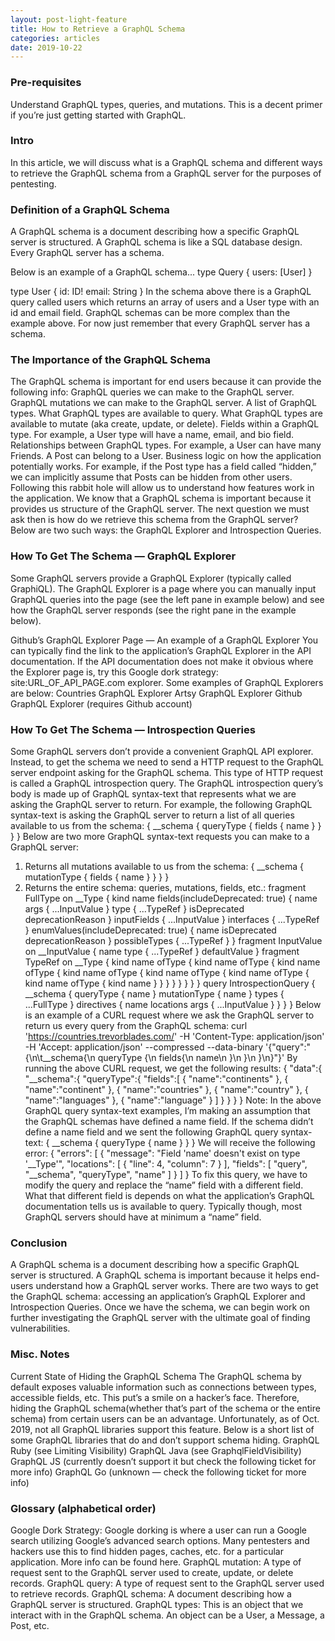```yaml
---
layout: post-light-feature
title: How to Retrieve a GraphQL Schema
categories: articles
date: 2019-10-22
---
```


### Pre-requisites
Understand GraphQL types, queries, and mutations. This is a decent primer if you’re just getting started with GraphQL.

### Intro
In this article, we will discuss what is a GraphQL schema and different ways to retrieve the GraphQL schema from a GraphQL server for the purposes of pentesting.

### Definition of a GraphQL Schema
A GraphQL schema is a document describing how a specific GraphQL server is structured. A GraphQL schema is like a SQL database design. Every GraphQL server has a schema.

Below is an example of a GraphQL schema...
type Query {
   users: [User]
}

type User {
   id: ID!
   email: String
}
In the schema above there is a GraphQL query called users which returns an array of users and a User type with an id and email field.
GraphQL schemas can be more complex than the example above. For now just remember that every GraphQL server has a schema.
### The Importance of the GraphQL Schema
The GraphQL schema is important for end users because it can provide the following info:
GraphQL queries we can make to the GraphQL server.
GraphQL mutations we can make to the GraphQL server.
A list of GraphQL types.
What GraphQL types are available to query.
What GraphQL types are available to mutate (aka create, update, or delete).
Fields within a GraphQL type. For example, a User type will have a name, email, and bio field.
Relationships between GraphQL types. For example, a User can have many Friends. A Post can belong to a User.
Business logic on how the application potentially works. For example, if the Post type has a field called “hidden,” we can implicitly assume that Posts can be hidden from other users. Following this rabbit hole will allow us to understand how features work in the application.
We know that a GraphQL schema is important because it provides us structure of the GraphQL server. The next question we must ask then is how do we retrieve this schema from the GraphQL server?
Below are two such ways: the GraphQL Explorer and Introspection Queries.

### How To Get The Schema — GraphQL Explorer
Some GraphQL servers provide a GraphQL Explorer (typically called GraphiQL). The GraphQL Explorer is a page where you can manually input GraphQL queries into the page (see the left pane in example below) and see how the GraphQL server responds (see the right pane in the example below).

Github’s GraphQL Explorer Page — An example of a GraphQL Explorer
You can typically find the link to the application’s GraphQL Explorer in the API documentation. If the API documentation does not make it obvious where the Explorer page is, try this Google dork strategy: site:URL_OF_API_PAGE.com explorer.
Some examples of GraphQL Explorers are below:
Countries GraphQL Explorer
Artsy GraphQL Explorer
Github GraphQL Explorer (requires Github account)

### How To Get The Schema — Introspection Queries
Some GraphQL servers don’t provide a convenient GraphQL API explorer. Instead, to get the schema we need to send a HTTP request to the GraphQL server endpoint asking for the GraphQL schema. This type of HTTP request is called a GraphQL introspection query.
The GraphQL introspection query’s body is made up of GraphQL syntax-text that represents what we are asking the GraphQL server to return.
For example, the following GraphQL syntax-text is asking the GraphQL server to return a list of all queries available to us from the schema:
{
  __schema {
    queryType {
      fields {
        name
      }
    }
  }
}
Below are two more GraphQL syntax-text requests you can make to a GraphQL server:
1. Returns all mutations available to us from the schema:
{
  __schema {
    mutationType {
      fields {
        name
      }
    }
  }
}
2. Returns the entire schema: queries, mutations, fields, etc.:
fragment FullType on __Type {
  kind
  name
  fields(includeDeprecated: true) {
    name
    args {
      ...InputValue
    }
    type {
      ...TypeRef
    }
    isDeprecated
    deprecationReason
  }
  inputFields {
    ...InputValue
  }
  interfaces {
    ...TypeRef
  }
  enumValues(includeDeprecated: true) {
    name
    isDeprecated
    deprecationReason
  }
  possibleTypes {
    ...TypeRef
  }
}
fragment InputValue on __InputValue {
  name
  type {
    ...TypeRef
  }
  defaultValue
}
fragment TypeRef on __Type {
  kind
  name
  ofType {
    kind
    name
    ofType {
      kind
      name
      ofType {
        kind
        name
        ofType {
          kind
          name
          ofType {
            kind
            name
            ofType {
              kind
              name
              ofType {
                kind
                name
              }
            }
          }
        }
      }
    }
  }
}
query IntrospectionQuery {
  __schema {
    queryType {
      name
    }
    mutationType {
      name
    }
    types {
      ...FullType
    }
    directives {
      name
      locations
      args {
        ...InputValue
      }
    }
  }
}
Below is an example of a CURL request where we ask the GraphQL server to return us every query from the GraphQL schema:
curl 'https://countries.trevorblades.com/'                                              -H 'Content-Type: application/json'                                                -H 'Accept: application/json'                                                                                             --compressed                                                                                   --data-binary '{"query":"{\n\t__schema{\n queryType {\n fields{\n name\n }\n }\n }\n}"}'
By running the above CURL request, we get the following results:
{
   "data":{
      "__schema":{
         "queryType":{
            "fields":[
               {
                  "name":"continents"
               },
               {
                  "name":"continent"
               },
               {
                  "name":"countries"
               },
               {
                  "name":"country"
               },
               {
                  "name":"languages"
               },
               {
                  "name":"language"
               }
            ]
         }
      }
   }
}
Note: In the above GraphQL query syntax-text examples, I’m making an assumption that the GraphQL schemas have defined a name field. If the schema didn’t define a name field and we sent the following GraphQL query syntax-text:
{
  __schema {
    queryType {
      name
    }
  }
}
We will receive the following error:
{
  "errors": [
    {
      "message": "Field 'name' doesn't exist on type '__Type'",
      "locations": [
        {
          "line": 4,
          "column": 7
        }
      ],
      "fields": [
        "query",
        "__schema",
        "queryType",
        "name"
      ]
    }
  ]
}
To fix this query, we have to modify the query and replace the “name” field with a different field. What that different field is depends on what the application’s GraphQL documentation tells us is available to query. Typically though, most GraphQL servers should have at minimum a “name” field.

### Conclusion
A GraphQL schema is a document describing how a specific GraphQL server is structured. A GraphQL schema is important because it helps end-users understand how a GraphQL server works.
There are two ways to get the GraphQL schema: accessing an application’s GraphQL Explorer and Introspection Queries. Once we have the schema, we can begin work on further investigating the GraphQL server with the ultimate goal of finding vulnerabilities.

### Misc. Notes
Current State of Hiding the GraphQL Schema
The GraphQL schema by default exposes valuable information such as connections between types, accessible fields, etc. This put’s a smile on a hacker’s face. Therefore, hiding the GraphQL schema(whether that’s part of the schema or the entire schema) from certain users can be an advantage.
Unfortunately, as of Oct. 2019, not all GraphQL libraries support this feature. Below is a short list of some GraphQL libraries that do and don’t support schema hiding.
GraphQL Ruby (see Limiting Visibility)
GraphQL Java (see GraphqlFieldVisibility)
GraphQL JS (currently doesn’t support it but check the following ticket for more info)
GraphQL Go (unknown — check the following ticket for more info)

### Glossary (alphabetical order)
Google Dork Strategy: Google dorking is where a user can run a Google search utilizing Google’s advanced search options. Many pentesters and hackers use this to find hidden pages, caches, etc. for a particular application. More info can be found here.
GraphQL mutation: A type of request sent to the GraphQL server used to create, update, or delete records.
GraphQL query: A type of request sent to the GraphQL server used to retrieve records.
GraphQL schema: A document describing how a GraphQL server is structured.
GraphQL types: This is an object that we interact with in the GraphQL schema. An object can be a User, a Message, a Post, etc.